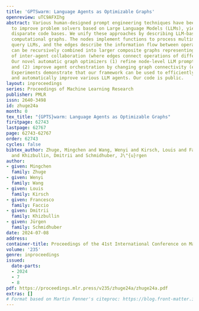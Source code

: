 ```yaml
---
title: 'GPTSwarm: Language Agents as Optimizable Graphs'
openreview: uTC9AFXIhg
abstract: Various human-designed prompt engineering techniques have been proposed
  to improve problem solvers based on Large Language Models (LLMs), yielding many
  disparate code bases. We unify these approaches by describing LLM-based agents as
  computational graphs. The nodes implement functions to process multimodal data or
  query LLMs, and the edges describe the information flow between operations. Graphs
  can be recursively combined into larger composite graphs representing hierarchies
  of inter-agent collaboration (where edges connect operations of different agents).
  Our novel automatic graph optimizers (1) refine node-level LLM prompts (node optimization)
  and (2) improve agent orchestration by changing graph connectivity (edge optimization).
  Experiments demonstrate that our framework can be used to efficiently develop, integrate,
  and automatically improve various LLM agents. Our code is public.
layout: inproceedings
series: Proceedings of Machine Learning Research
publisher: PMLR
issn: 2640-3498
id: zhuge24a
month: 0
tex_title: "{GPTS}warm: Language Agents as Optimizable Graphs"
firstpage: 62743
lastpage: 62767
page: 62743-62767
order: 62743
cycles: false
bibtex_author: Zhuge, Mingchen and Wang, Wenyi and Kirsch, Louis and Faccio, Francesco
  and Khizbullin, Dmitrii and Schmidhuber, J\"{u}rgen
author:
- given: Mingchen
  family: Zhuge
- given: Wenyi
  family: Wang
- given: Louis
  family: Kirsch
- given: Francesco
  family: Faccio
- given: Dmitrii
  family: Khizbullin
- given: Jürgen
  family: Schmidhuber
date: 2024-07-08
address:
container-title: Proceedings of the 41st International Conference on Machine Learning
volume: '235'
genre: inproceedings
issued:
  date-parts:
  - 2024
  - 7
  - 8
pdf: https://proceedings.mlr.press/v235/zhuge24a/zhuge24a.pdf
extras: []
# Format based on Martin Fenner's citeproc: https://blog.front-matter.io/posts/citeproc-yaml-for-bibliographies/
---
```

